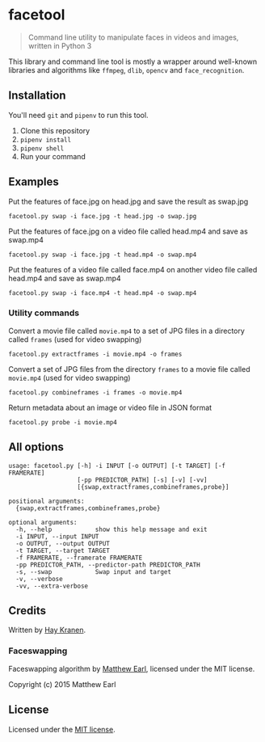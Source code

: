 # facetool
> Command line utility to manipulate faces in videos and images, written in Python 3

This library and command line tool is mostly a wrapper around well-known libraries and algorithms like `ffmpeg`, `dlib`, `opencv` and `face_recognition`.

## Installation

You'll need `git` and `pipenv` to run this tool.

1. Clone this repository
2. `pipenv install`
3. `pipenv shell`
4. Run your command

## Examples

Put the features of face.jpg on head.jpg and save the result as swap.jpg

    facetool.py swap -i face.jpg -t head.jpg -o swap.jpg

Put the features of face.jpg on a video file called head.mp4 and save as swap.mp4

    facetool.py swap -i face.jpg -t head.mp4 -o swap.mp4

Put the features of a video file called face.mp4 on another video file called head.mp4 and save as swap.mp4

    facetool.py swap -i face.mp4 -t head.mp4 -o swap.mp4

### Utility commands
Convert a movie file called `movie.mp4` to a set of JPG files in a directory called `frames` (used for video swapping)

    facetool.py extractframes -i movie.mp4 -o frames

Convert a set of JPG files from the directory `frames` to a movie file called `movie.mp4` (used for video swapping)

    facetool.py combineframes -i frames -o movie.mp4

Return metadata about an image or video file in JSON format

    facetool.py probe -i movie.mp4

## All options

    usage: facetool.py [-h] -i INPUT [-o OUTPUT] [-t TARGET] [-f FRAMERATE]
                       [-pp PREDICTOR_PATH] [-s] [-v] [-vv]
                       [{swap,extractframes,combineframes,probe}]

    positional arguments:
      {swap,extractframes,combineframes,probe}

    optional arguments:
      -h, --help            show this help message and exit
      -i INPUT, --input INPUT
      -o OUTPUT, --output OUTPUT
      -t TARGET, --target TARGET
      -f FRAMERATE, --framerate FRAMERATE
      -pp PREDICTOR_PATH, --predictor-path PREDICTOR_PATH
      -s, --swap            Swap input and target
      -v, --verbose
      -vv, --extra-verbose

## Credits
Written by [Hay Kranen](https://www.haykranen.nl).

### Faceswapping
Faceswapping algorithm by [Matthew Earl](http://matthewearl.github.io/2015/07/28/switching-eds-with-python/), licensed under the MIT license.

Copyright (c) 2015 Matthew Earl

## License
Licensed under the [MIT license](https://opensource.org/licenses/MIT).